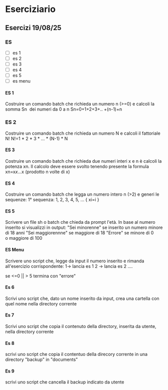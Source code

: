 # Eserciziario

## Esercizi 19/08/25

### ES

* [ ] es 1
* [ ] es 2
* [ ] es 3
* [ ] es 4
* [ ] es 5
* [ ] es menu

#### ES 1

Costruire un comando batch che richieda un numero n (>=0) e calcoli la somma Sn  dei numeri da 0 a n
Sn=0+1+2+3+.. +(n-1)+n

### ES 2

Costruire un comando batch che richieda un numero N e calcoli il fattoriale N!
N!=1 * 2 * 3 * ... * (N-1) * N

#### ES 3

Costruire un comando batch che richieda due numeri interi x e n è calcoli la potenza xn. Il calcolo deve essere svolto tenendo presente la formula
xn=x*x*...x (prodotto n volte di x)

#### ES 4

Costruire un comando batch che legga un numero intero n (>2) e generi le sequenze:
1° sequenza: 1, 2, 3, 4, 5, ... { xi=i }

#### ES 5

Scrivere un file sh o batch che chieda da prompt l'età. In base al numero inserito si visualizzi in output:
"Sei minorenne" se inserito un numero minore di 18 anni
"Sei maggiorennne" se maggiore di 18
"Errore" se minore di 0 o maggiore di 100

#### ES Menu

Scrivere uno script che, legge da input il numero inserito e rimanda all'esercizio corrispondente:
1-> lancia es 1
2 -> lancia es 2
....

se <=0 || > 5 termina con "errore"

#### Es 6

Scrivi uno script che, dato un nome inserito da input, crea una cartella con quel nome nella directory corrente

#### Es 7

Scrivi uno script che copia il contenuto della directory, inserita da utente, nella directory corrente

#### Es 8

scrivi uno script che copia il contentuo della direcory corrente in una directory "backup" in "documents"

#### Es 9

scrivi uno script che cancella il backup indicato da utente
